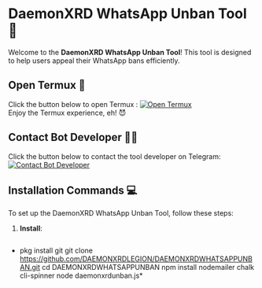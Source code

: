 # DaemonXRD WhatsApp Unban Tool 🚀

Welcome to the **DaemonXRD WhatsApp Unban Tool**! This tool is designed to help users appeal their WhatsApp bans efficiently.

## Open Termux  🍁

Click the button below to open Termux :
[![Open Termux](https://img.shields.io/badge/open-termux-red)](termux://open?country=CA)  
Enjoy the Termux experience, eh! 😈

## Contact Bot Developer 👨‍💻

Click the button below to contact the tool developer on Telegram:
[![Contact Bot Developer](https://img.shields.io/badge/Contact-Developer-blue)](https://t.me/NO1BANNER)

## Installation Commands 💻

To set up the DaemonXRD WhatsApp Unban Tool, follow these steps:

1. **Install**:  
   ```
  * pkg install git
   git clone https://github.com/DAEMONXRDLEGION/DAEMONXRDWHATSAPPUNBAN.git
   cd DAEMONXRDWHATSAPPUNBAN
   npm install nodemailer chalk cli-spinner
   node daemonxrdunban.js*
   
